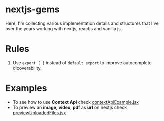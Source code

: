 # nextjs-gems

Here, I'm collecting various implementation details and structures that I've over the years working with nextjs, reactjs and vanilla js.

# Rules

<ol>
  <li>Use <code>export { }</code> instead of <code>default export</code> to improve autocomplete dicoverability.</li>
</ol>

# Examples

<ul>
  <li>To see how to use <strong>Context Api</strong> check <a href="./pages/contextApiExample.jsx">contextApiExample.jsx</a></li>
  <li>To preview an <strong>image, video, pdf</strong> as <strong>url</strong> on nextjs check <a href="./pages/previewUploadedFiles.jsx">previewUploadedFiles.jsx</a></li>
</ul>
